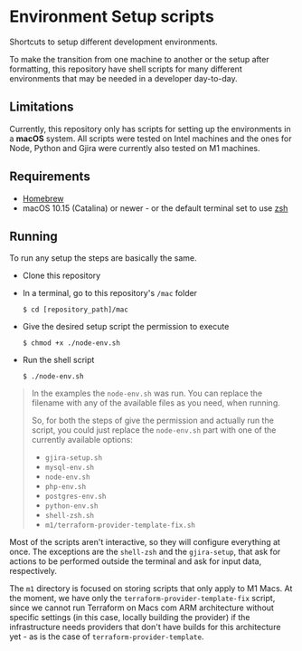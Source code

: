 # Environment Setup scripts
Shortcuts to setup different development environments.

To make the transition from one machine to another or the setup after formatting, this repository have shell scripts for many different environments that may be needed in a developer day-to-day.

## Limitations
Currently, this repository only has scripts for setting up the environments in a **macOS** system. All scripts were tested on Intel machines and the ones for Node, Python and Gjira were currently also tested on M1 machines.

## Requirements
- [Homebrew](https://brew.sh/)
- macOS 10.15 (Catalina) or newer - or the default terminal set to use [zsh](https://www.zsh.org/)

## Running
To run any setup the steps are basically the same.

- Clone this repository
- In a terminal, go to this repository's `/mac` folder
    ```
    $ cd [repository_path]/mac
    ```

- Give the desired setup script the permission to execute
    ```
    $ chmod +x ./node-env.sh
    ```

- Run the shell script
    ```
    $ ./node-env.sh
    ```

> In the examples the `node-env.sh` was run. You can replace the filename with any of the available files as you need, when running.
>
> So, for both the steps of give the permission and actually run the script, you could just replace the `node-env.sh` part with one of the currently available options:
>
> - `gjira-setup.sh`
> - `mysql-env.sh`
> - `node-env.sh`
> - `php-env.sh`
> - `postgres-env.sh`
> - `python-env.sh`
> - `shell-zsh.sh`
> - `m1/terraform-provider-template-fix.sh`

Most of the scripts aren't interactive, so they will configure everything at once. The exceptions are the `shell-zsh` and the `gjira-setup`, that ask for actions to be performed outside the terminal and ask for input data, respectively.

The `m1` directory is focused on storing scripts that only apply to M1 Macs. At the moment, we have only the `terraform-provider-template-fix` script, since we cannot run Terraform on Macs com ARM architecture without specific settings (in this case, locally building the provider) if the infrastructure needs providers that don't have builds for this architecture yet - as is the case of `terraform-provider-template`.